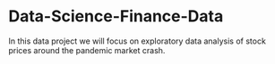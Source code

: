 # Data-Science-Finance-Data
In this data project we will focus on exploratory data analysis of stock prices around the pandemic market crash.
